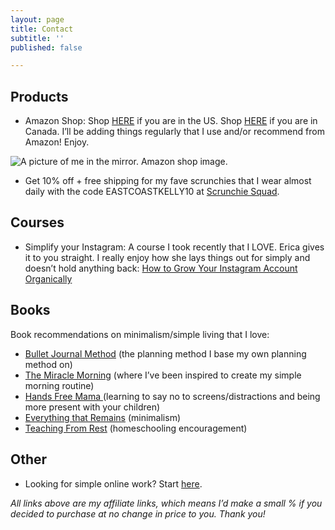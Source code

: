 ```yaml
---
layout: page
title: Contact
subtitle: ''
published: false

---
```

## Products

* Amazon Shop: Shop [HERE](http://www.amazon.com/shop/eastcoastkelly) if you are in the US. Shop [HERE](http://www.amazon.ca/shop/eastcoastkelly) if you are in Canada. I’ll be adding things regularly that I use and/or recommend from Amazon! Enjoy.

![A picture of me in the mirror. Amazon shop image.](https://www.eastcoastkelly.com/assets/img/20200606_151056_0000.png "amazonshopimage")

* Get 10% off + free shipping for my fave scrunchies that I wear almost daily with the code EASTCOASTKELLY10 at [Scrunchie Squad](https://www.scrunchiesquad.com/).

## Courses

* Simplify your Instagram: A course I took recently that I LOVE. Erica gives it to you straight. I really enjoy how she lays things out for simply and doesn’t hold anything back: [How to Grow Your Instagram Account Organically](https://digital.mombreak.ca/howigrewmyinstagram/26mcq)

## Books

Book recommendations on minimalism/simple living that I love:

* [Bullet Journal Method](https://amzn.to/3fB51uF) (the planning method I base my own planning method on)
* [The Miracle Morning](https://amzn.to/398G8nw) (where I’ve been inspired to create my simple morning routine)
* [Hands Free Mama ](https://amzn.to/2BduGKX)(learning to say no to screens/distractions and being more present with your children)
* [Everything that Remains](https://amzn.to/2Cu5u3c) (minimalism)
* [Teaching From Rest](https://amzn.to/2WINMjG) (homeschooling encouragement)

## Other

* Looking for simple online work? Start [here](https://forms.gle/v11JEewD81mxsUyf6).

_All links above are my affiliate links, which means I’d make a small % if you decided to purchase at no change in price to you. Thank you!_